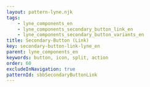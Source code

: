 ```yaml
---
layout: pattern-lyne.njk
tags: 
    - lyne_components_en
    - lyne_components_secondary_button_link_en
    - lyne_components_secondary_button_variants_en
title: Secondary-Button (Link)
key: secondary-button-link-lyne_en
parent: lyne_components_en
keywords: button, icon, split, action
order: 60
excludeInNavigation: true
patternId: sbbSecondaryButtonLink
---
```


